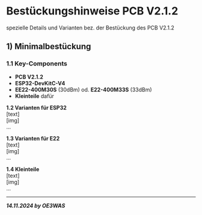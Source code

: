 # Bestückungshinweise PCB V2.1.2

spezielle Details und Varianten bez. der Bestückung des PCB V2.1.2  

## 1) Minimalbestückung

### 1.1 Key-Components
* **PCB V2.1.2**
* **ESP32-DevKitC-V4**
* **EE22-400M30S** (30dBm) od. **E22-400M33S** (33dBm)
* **Kleinteile** dafür

**1.2 Varianten für ESP32**  
[text]  
[img]  
...

**1.3 Varianten für E22**  
[text]  
[img]  
...

**1.4 Kleinteile**  
[text]  
[img]  
...

___
***14.11.2024 by OE3WAS***
